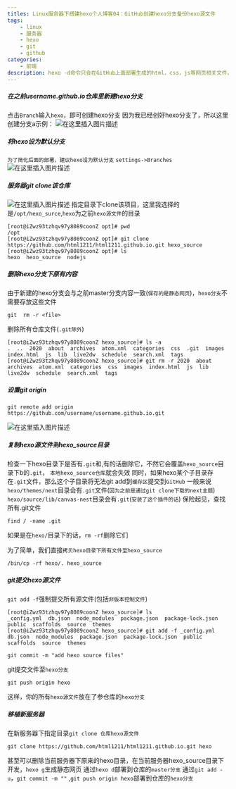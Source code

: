 ```yaml
---
titles: Linux服务器下搭建hexo个人博客04：GitHub创建hexo分支备份hexo源文件
tags: 
	- linux
	- 服务器
	- hexo
	- git
	- github
categories:
	- 前端
description: hexo -d命令只会在GitHub上面部署生成的html，css，js等网页相关文件，而hexo源文件则仍然保存在服务器/本机上，这不利于hexo博客的搬迁。实际上，我们可以在GitHub上的hexo博客仓库里创建一个`hexo分支`保存所有的`hexo源文件`，这样以后在其它服务器上我们可以通过`git clone`实现hexo博客一键移植
---
```


##### 在之前username.github.io仓库里新建hexo分支
点击`Branch`输入`hexo`，即可创建hexo分支
因为我已经创好hexo分支了，所以这里创建分支a示例：
![在这里插入图片描述](https://img-blog.csdnimg.cn/20200223124233208.png?x-oss-process=image/watermark,type_ZmFuZ3poZW5naGVpdGk,shadow_10,text_aHR0cHM6Ly9ibG9nLmNzZG4ubmV0L3FxMTAxMzQ1OTkyMA==,size_16,color_FFFFFF,t_70)

##### 将hexo设为默认分支
`为了简化后面的部署，建议hexo设为默认分支`
`settings->Branches`
![在这里插入图片描述](https://img-blog.csdnimg.cn/20200223124411549.png?x-oss-process=image/watermark,type_ZmFuZ3poZW5naGVpdGk,shadow_10,text_aHR0cHM6Ly9ibG9nLmNzZG4ubmV0L3FxMTAxMzQ1OTkyMA==,size_16,color_FFFFFF,t_70)
##### 服务器git clone该仓库
![在这里插入图片描述](https://img-blog.csdnimg.cn/20200223124655654.png?x-oss-process=image/watermark,type_ZmFuZ3poZW5naGVpdGk,shadow_10,text_aHR0cHM6Ly9ibG9nLmNzZG4ubmV0L3FxMTAxMzQ1OTkyMA==,size_16,color_FFFFFF,t_70)
指定目录下clone该项目，这里我选择的是`/opt/hexo_surce`,`hexo`为之前`hexo源文件`的目录
~~~
[root@iZwz93tzhqv97y8089coonZ opt]# pwd
/opt
[root@iZwz93tzhqv97y8089coonZ opt]# git clone https://github.com/html1211/html1211.github.io.git hexo_source
[root@iZwz93tzhqv97y8089coonZ opt]# ls
hexo  hexo_source  nodejs
~~~
##### 删除hexo分支下原有内容
由于新建的hexo分支会与之前master分支内容一致(`保存的是静态网页`)，`hexo分支`不需要存放这些文件
~~~
git  rm -r <file>
~~~
删除所有仓库文件(`.git除外`)
~~~
[root@iZwz93tzhqv97y8089coonZ hexo_source]# ls -a
.  ..  2020  about  archives  atom.xml  categories  css  .git  images  index.html  js  lib  live2dw  schedule  search.xml  tags
[root@iZwz93tzhqv97y8089coonZ hexo_source]# git rm -r 2020  about  archives  atom.xml  categories  css  images  index.html  js  lib  live2dw  schedule  search.xml  tags
~~~
##### 设置git origin
~~~
git remote add origin https://github.com/username/username.github.io.git
~~~
![在这里插入图片描述](https://img-blog.csdnimg.cn/20200223130843914.png)
##### 复制hexo源文件到hexo_source目录
检查一下hexo目录下是否有`.git`和,有的话删除它，不然它会覆盖`hexo_source`目录下b的`.git`，
`本地hexo_source仓库`就会失效
同时，如果hexo某个子目录存在`.git`文件，那么这个子目录将无法git add到`缓存区`提交到`GitHub`
一般来说
`hexo/themes/next`目录会有`.git`文件(`因为之前是通过git clone下载的next主题`)
`hexo/source/lib/canvas-nest`目录会有`.git`(`安装了这个插件的话`)
保险起见，查找所有.git文件
~~~
find / -name .git
~~~
如果是在`hexo/`目录下的话，`rm -rf`删除它们

为了简单，我们直接`拷贝hexo目录下所有文件至hexo_source`
~~~
/bin/cp -rf hexo/. hexo_source
~~~
##### git提交hexo源文件
`git add -f`强制提交所有源文件(包括`非版本控制文件`)
~~~
[root@iZwz93tzhqv97y8089coonZ hexo_source]# ls
_config.yml  db.json  node_modules  package.json  package-lock.json  public  scaffolds  source  themes
[root@iZwz93tzhqv97y8089coonZ hexo_source]# git add -f _config.yml  db.json  node_modules  package.json  package-lock.json  public  scaffolds  source  themes
~~~
~~~
git commit -m "add hexo source files"
~~~
git提交文件至`hexo分支`
~~~
git push origin hexo
~~~
这样，你的所有`hexo源文件`放在了参仓库的`hexo分支`
##### 移植新服务器
在新服务器下指定目录`git clone 仓库hexo源文件`
~~~
git clone https://github.com/html1211/html1211.github.io.git hexo
~~~
甚至可以删除当前服务器下原来的hexo目录，在当前服务器hexo_source目录下
开发，`hexo g`生成静态网页
通过`hexo d`部署到仓库的`master分支`
通过`git add -u`，`git commit -m ""` ,`git push origin hexo`部署到仓库的`hexo分支`